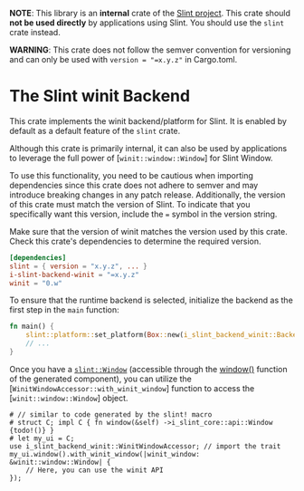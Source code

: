 <!-- Copyright © SixtyFPS GmbH <info@slint.dev> ; SPDX-License-Identifier: GPL-3.0-only OR LicenseRef-Slint-Royalty-free-1.1 OR LicenseRef-Slint-commercial -->
**NOTE**: This library is an **internal** crate of the [Slint project](https://slint.dev).
This crate should **not be used directly** by applications using Slint.
You should use the `slint` crate instead.

**WARNING**: This crate does not follow the semver convention for versioning and can
only be used with `version = "=x.y.z"` in Cargo.toml.

# The Slint winit Backend

This crate implements the winit backend/platform for Slint.
It is enabled by default as a default feature of the `slint` crate.

Although this crate is primarily internal, it can also be used by applications
to leverage the full power of [`winit::window::Window`] for Slint Window.

To use this functionality, you need to be cautious when importing dependencies since
this crate does not adhere to semver and may introduce breaking changes in any patch release.
Additionally, the version of this crate must match the version of Slint.
To indicate that you specifically want this version, include the `=` symbol in the version string.

Make sure that the version of winit matches the version used by this crate.
Check this crate's dependencies to determine the required version.

```toml
[dependencies]
slint = { version = "x.y.z", ... }
i-slint-backend-winit = "=x.y.z"
winit = "0.w"
```

To ensure that the runtime backend is selected, initialize the backend as the first step in the `main` function:

```rust
fn main() {
    slint::platform::set_platform(Box::new(i_slint_backend_winit::Backend::new()));
    // ...
}
```

Once you have a [`slint::Window`](i_slint_core::api::Window)
(accessible through the [window()](i_slint_core::api::ComponentHandle::window()) function of the generated component),
you can utilize the [`WinitWindowAccessor::with_winit_window`] function to access the [`winit::window::Window`] object.

```rust,no_run
# // similar to code generated by the slint! macro
# struct C; impl C { fn window(&self) ->i_slint_core::api::Window {todo!()} }
# let my_ui = C;
use i_slint_backend_winit::WinitWindowAccessor; // import the trait
my_ui.window().with_winit_window(|winit_window: &winit::window::Window| {
    // Here, you can use the winit API
});
```

